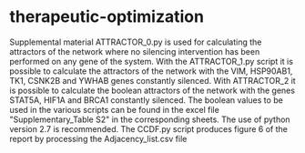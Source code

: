 # therapeutic-optimization
Supplemental material
ATTRACTOR_0.py is used for calculating the attractors of the network where no silencing intervention has been performed on any gene of the system. With the ATTRACTOR_1.py script it is possible to calculate the attractors of the network with the VIM, HSP90AB1, TK1, CSNK2B and YWHAB genes constantly silenced. With ATTRACTOR_2 it is possible to calculate the boolean attractors of the network with the genes STAT5A, HIF1A and BRCA1 constantly silenced. The boolean values to be used in the various scripts can be found in the excel file "Supplementary_Table S2" in the corresponding sheets. The use of python version 2.7 is recommended.
The CCDF.py script produces figure 6 of the report by processing the Adjacency_list.csv file
